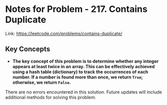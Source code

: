 # Notes for Problem - 217. Contains Duplicate

Link: https://leetcode.com/problems/contains-duplicate/

## Key Concepts
- **The key concept of this problem is to determine whether any integer appears at least twice in an array. This can be effectively achieved using a hash table (dictionary) to track the occurrences of each number. If a number is found more than once, we return `True`; otherwise, we return `False`.**

There are no errors encountered in this solution. Future updates will include additional methods for solving this problem.
